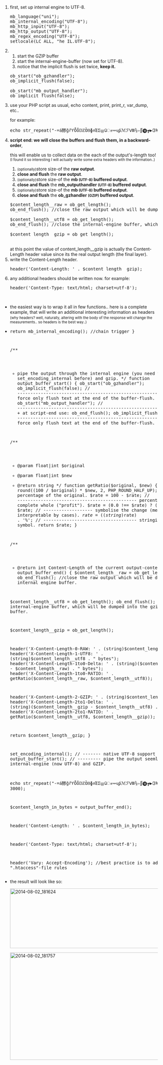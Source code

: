 <ol>
<li>
first, set up internal engine to UTF-8.

<pre>
mb_language("uni");
mb_internal_encoding("UTF-8");
mb_http_input("UTF-8");
mb_http_output("UTF-8");
mb_regex_encoding("UTF-8");
setlocale(LC_ALL, "he_IL.UTF-8");
</pre>
</li>

<li>

<ol>
<li>
start the GZIP buffer
</li>
<li>
start the internal-engine-buffer (now set for UTF-8).
</li>
<li>
notice that the implicit flush is set twice, <strong>keep it.</strong>
</li>
</ol>

<pre>
ob_start("ob_gzhandler");
ob_implicit_flush(false);

ob_start("mb_output_handler");
ob_implicit_flush(false);
</pre>
</li>

<li>
use your PHP script as usual,
echo content, print, print_r, var_dump, etc..

for example:
<pre>
echo str_repeat("-=á黪ğřƳȪȭǱȌȢɸʌΈΣϣொᆕᶙṕℳℱⅧ⅜⇦∬⓲┲▶➂ⶴは㌵㠩דוזחטש", 3000);
</pre>
</li>

<li>
<strong>script end: 
we will close the buffers and flush them, in a backward-order</strong>,

this will enable us to collect data on the each of the output's-length too!
<small>(I found it so interesting I will actually write some extra headers with the information..)</small>

<ol>
<li>
<small>(optionally)</small>store size-of the <strong>raw output</strong>.
</li>
<li>
<strong>close and flush</strong> the <strong>raw output</strong>.
</li>
<li>
<small>(optionally)</small>store size-of the <strong>mb <small>(UTF-8)</small> buffered output</strong>.
</li>
<li>
<strong>close and flush</strong> the <strong>mb_outputhandler <small>(UTF-8)</small> buffered output</strong>.
</li>
<li>
<small>(optionally)</small>store size-of the <strong>mb <small>(UTF-8)</small> buffered output</strong>.
</li>
<li>
<strong>close and flush</strong> the <strong>ob_gzhandler <small>(GZIP)</small> buffered output</strong>.
</li>
</ol>

<pre>
$content_length__raw = ob_get_length();
ob_end_flush(); //close the raw output which will be dumped into the internal engine buffer.

$content_length__utf8 = ob_get_length();
ob_end_flush(); //close the internal-engine buffer, which will be dumped into the gzip engine buffer.

$content_length__gzip = ob_get_length();
</pre>
</li>

<br/>
at this point the value of content_length__gzip is actually the Content-Length header value since its the real output length (the final layer).
</br>

<li>
write the Content-Length header.
<pre>
header('Content-Length: ' . $content_length__gzip);
</pre>
</li>

<li>
any additional headers should be written now.
for example:
<pre>
header('Content-Type: text/html; charset=utf-8');
</pre>
</li>
</ol>

<br/>

<ul>
<li>
the easiest way is to wrap it all in few functions..
here is a complete example, that will write an additional interesting information as headers <small>(why headers? well, naturally, altering with the body of the response will change the measurements.. so headers is the best way..)</small>
</li>
<li>
<pre>
<?php
/**
 * set PHP's internal engine to parse UTF-8 natively.
 * make sure to use mb_* methods.
 * @param string $encoding        (optional)  - by default "UTF-8" (US-ACSII, ISO-8859-1, ISO-8859-1, Windows 1252)
 * @param string $encoding_locate (optional)  - by default "he_IL.UTF-8" (en_US.UTF-8)
 * @return mixed                              - true on if encoding is set successfully or false on failure.
 * @link https://icompile.eladkarako.com
 */
function set_encoding_internal($encoding = "UTF-8", $encoding_locate = "he_IL.UTF-8") {
  mb_language("uni");
  mb_internal_encoding($encoding);
  mb_http_input($encoding);
  mb_http_output($encoding);
  mb_regex_encoding($encoding);
  setlocale(LC_ALL, $encoding_locate);

  return mb_internal_encoding(); //chain trigger
}

/**
 * pipe the output through the internal engine (you need to call set_encoding_internal before) and gzip.
 */
function output_buffer_start() {
  ob_start("ob_gzhandler");
  ob_implicit_flush(false); // ----------------------------------------------------------------------------- force only flush text at the end of the buffer-flush.
  ob_start("mb_output_handler"); // ------------------------------------------------------------------------ + at script-end use:  ob_end_flush();
  ob_implicit_flush(false); // ----------------------------------------------------------------------------- force only flush text at the end of the buffer-flush.
}

/**
 * @param float|int $original
 * @param float|int $new
 * @return string
 */
function getRatio($original, $new) {
  $rate = round((100 / $original) * $new, 2, PHP_ROUND_HALF_UP); // ---- percentage of the original.
  $rate = 100 - $rate; // ---------------------------------------------- percentage from the complete whole ("profit").
  $rate = (0.0 !== $rate) ? (-1) * $rate : $rate; // ------------------- symbolise the change (meaning interpretable by cases).
  $rate = ((string)$rate) . '%'; // ------------------------------------ stringify with percentage symbol.
  return $rate;
}

/**
 * @return int Content-Length of the current output-content
 */
function output_buffer_end() {
  $content_length__raw = ob_get_length();
  ob_end_flush(); //close the raw output which will be dumped into the internal engine buffer.

  $content_length__utf8 = ob_get_length();
  ob_end_flush(); //close the internal-engine buffer, which will be dumped into the gzip engine buffer.

  $content_length__gzip = ob_get_length();

  header('X-Content-Length-0-RAW: ' . (string)$content_length__raw . " bytes");
  header('X-Content-Length-1-UTF8: ' . (string)$content_length__utf8 . " bytes");
  header('X-Content-Length-1to0-Delta: ' . (string)($content_length__utf8 - $content_length__raw) . " bytes");
  header('X-Content-Length-1to0-RATIO: ' . getRatio($content_length__raw, $content_length__utf8));

  header('X-Content-Length-2-GZIP: ' . (string)$content_length__gzip . " bytes");
  header('X-Content-Length-2to1-Delta: ' . (string)($content_length__gzip - $content_length__utf8) . " bytes");
  header('X-Content-Length-2to1-RATIO: ' . getRatio($content_length__utf8, $content_length__gzip));

  return $content_length__gzip;
}

set_encoding_internal(); // ------- native UTF-8 support
output_buffer_start(); // --------- pipe the output seemlessly through internal-engine (now UTF-8) and GZIP.


echo str_repeat("-=á黪ğřƳȪȭǱȌȢɸʌΈΣϣொᆕᶙṕℳℱⅧ⅜⇦∬⓲┲▶➂ⶴは㌵㠩דוזחטש", 3000);

$content_length_in_bytes = output_buffer_end();

header('Content-Length: ' . $content_length_in_bytes);

header('Content-Type: text/html; charset=utf-8');

header('Vary: Accept-Encoding'); //best practice is to add this by ".htaccess"-file rules
</pre>
</li>
<li>
the result will look like so:

<a href="https://icompile.eladkarako.com/_uploads/2014/08/2014-08-02_181624.png"><img src="https://icompile.eladkarako.com/_uploads/2014/08/2014-08-02_181624.png" alt="2014-08-02_181624" width="580" height="193" class="alignnone size-full wp-image-1665" /></a>

<a href="https://icompile.eladkarako.com/_uploads/2014/08/2014-08-02_181757.png"><img src="https://icompile.eladkarako.com/_uploads/2014/08/2014-08-02_181757.png" alt="2014-08-02_181757" width="603" height="347" class="alignnone size-full wp-image-1664" /></a>

</li>
</ul>



